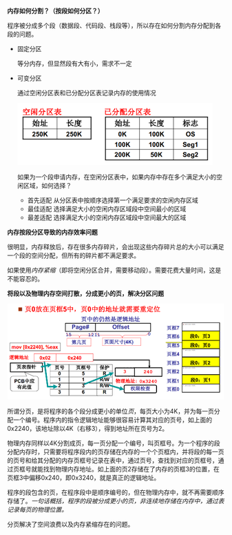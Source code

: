 **内存如何分割？（按段如何分区？）**

程序被分成多个段（数据段、代码段、栈段等），所以存在如何分割内存分配到各段的问题。

- 固定分区

  等分内存，但显然段有大有小，需求不一定

- 可变分区

  通过空闲分区表和已分配分区表记录内存的使用情况

  <img src="./images/内存分区表.png" style="zoom:67%;" />

  如果为一个段申请内存，在空闲分区表中，如果内存中存在多个满足大小的空闲区域，如何选择？

  - 首先适配  从分区表中按顺序选择第一个满足要求的空闲内存区域
  - 最佳适配  选择满足大小的空闲内存区域段中空间最小的区域
  - 最差适配  选择满足大小的空闲内存区域段中空间最大的区域



**内存按段分区导致的内存效率问题**

很明显，内存释放后，存在很多内存碎片，会出现这些内存碎片总的大小可以满足一个段的空间分配，但所有的碎片都不满足要求。

如果使用*内存紧缩*（即将空闲分区合并，需要移动段）。需要花费大量时间，这是不能容忍的。



**将段以及物理内存空间打散，分成更小的页，解决分区问题**

<img src="./images/段与内存分页.png" style="zoom:80%;" />

所谓分页，是将程序的各个段分成更小的单位*页*，每页大小为4K，并为每一页分配一个编号。程序内的指令逻辑地址能够很容易计算其对应的页号，如上面的0x2240，该地址除以4K（右移3），得到地址所在页号为2。

物理内存同样以4K分割成页，每一页分配一个编号，叫页框号。为一个程序的段分配内存时，只需要将程序段内的页存储在内存的一个个页框内，并将段的每一页的页号和给其分配的内存页框号记录在表中，通过页号，查找到对应的页框号，通过页框号就能找到物理内存地址。如上面的页2存储在了内存的页框3的位置，在页框3中偏移0x240，即0x3240，就是真正的逻辑地址。

程序的段包含的页，在程序段中是顺序编号的，但在物理内存中，就不再需要顺序存储了。*一句话概括，程序的段被分成更小的页，非连续地存储在内存中，通过表记录每页的物理位置。*

分页解决了空间浪费以及内存紧缩存在的问题。